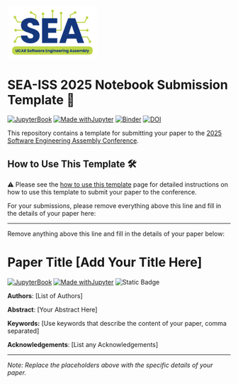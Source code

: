 <img src="assets/2024_SEA_Logo2.png" width="40%" align="center">

# SEA-ISS 2025 Notebook Submission Template 📓

[![JupyterBook](https://github.com/UCAR-SEA/SEA-ISS-Template/actions/workflows/deploy.yml/badge.svg)](https://github.com/UCAR-SEA/SEA-ISS-Template/actions/workflows/deploy.yml)
[![Made withJupyter](https://img.shields.io/badge/Made%20with-Jupyter-green?style=flat-square&logo=Jupyter&color=green)](https://jupyter.org/try)
[![Binder](https://mybinder.org/badge_logo.svg)](https://mybinder.org/v2/gh/UCAR-SEA/SEA-ISS-Template/main?labpath=notebooks)
[![DOI](https://zenodo.org/badge/739166874.svg?style=flat-square)](https://zenodo.org/doi/10.5281/zenodo.10499040)

This repository contains a template for submitting your paper to the [2025 Software Engineering Assembly Conference](https://sea.ucar.edu/event/sea-2025).

## How to Use This Template 🛠️

⚠️ Please see the [how to use this template](https://ucar-sea.github.io/SEA-ISS-Template/submission-guidelines.html) page for detailed instructions on how to use this template to submit your paper to the conference.

For your submissions, please remove everything above this line and fill in the details of your paper here:

-------------------
Remove anything above this line and fill in the details of your paper below:

# Paper Title [Add Your Title Here]
[![JupyterBook](https://github.com/UCAR-SEA/SEA-ISS-Template/actions/workflows/deploy.yml/badge.svg)](https://github.com/UCAR-SEA/SEA-ISS-Template/actions/workflows/deploy.yml)
[![Made withJupyter](https://img.shields.io/badge/Made%20with-Jupyter-green?style=flat-square&logo=Jupyter&color=green)](https://jupyter.org/try)
![Static Badge](https://img.shields.io/badge/DOI-10.XXXXX%2Fnnnnn-blue)

**Authors**: [List of Authors]

**Abstract**: [Your Abstract Here]

**Keywords:** [Use keywords that describe the content of your paper, comma separated]


**Acknowledgements**: [List any Acknowledgements]

---

*Note: Replace the placeholders above with the specific details of your paper.*
  

